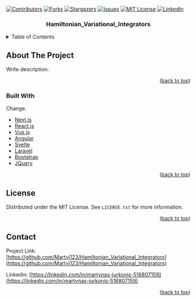 <div id="top"></div>
<!--
*** Thanks for checking out the Best-README-Template. If you have a suggestion
*** that would make this better, please fork the repo and create a pull request
*** or simply open an issue with the tag "enhancement".
*** Don't forget to give the project a star!
*** Thanks again! Now go create something AMAZING! :D
-->



<!-- PROJECT SHIELDS -->
<!--
*** I'm using markdown "reference style" links for readability.
*** Reference links are enclosed in brackets [ ] instead of parentheses ( ).
*** See the bottom of this document for the declaration of the reference variables
*** for contributors-url, forks-url, etc. This is an optional, concise syntax you may use.
*** https://www.markdownguide.org/basic-syntax/#reference-style-links
-->
[![Contributors][contributors-shield]][contributors-url]
[![Forks][forks-shield]][forks-url]
[![Stargazers][stars-shield]][stars-url]
[![Issues][issues-shield]][issues-url]
[![MIT License][license-shield]][license-url]
[![LinkedIn][linkedin-shield]][linkedin-url]



<h3 align="center">Hamiltonian_Variational_Integrators</h3>

<!-- TABLE OF CONTENTS -->
<details>
  <summary>Table of Contents</summary>
  <ol>
    <li>
      <a href="#about-the-project">About The Project</a>
      <ul>
        <li><a href="#built-with">Built With</a></li>
      </ul>
    </li>
    <li>
      <a href="#getting-started">Getting Started</a>
      <ul>
        <li><a href="#prerequisites">Prerequisites</a></li>
        <li><a href="#installation">Installation</a></li>
      </ul>
    </li>
    <li><a href="#usage">Usage</a></li>
    <li><a href="#roadmap">Roadmap</a></li>
    <li><a href="#contributing">Contributing</a></li>
    <li><a href="#license">License</a></li>
    <li><a href="#contact">Contact</a></li>
    <li><a href="#acknowledgments">Acknowledgments</a></li>
  </ol>
</details>



<!-- ABOUT THE PROJECT -->
## About The Project

Write description.

<p align="right">(<a href="#top">back to top</a>)</p>



### Built With

Change.
* [Next.js](https://nextjs.org/)
* [React.js](https://reactjs.org/)
* [Vue.js](https://vuejs.org/)
* [Angular](https://angular.io/)
* [Svelte](https://svelte.dev/)
* [Laravel](https://laravel.com)
* [Bootstrap](https://getbootstrap.com)
* [JQuery](https://jquery.com)

<p align="right">(<a href="#top">back to top</a>)</p>

<!-- LICENSE -->
## License

Distributed under the MIT License. See `LICENSE.txt` for more information.

<p align="right">(<a href="#top">back to top</a>)</p>



<!-- CONTACT -->
## Contact

Project Link: [https://github.com/Martyj123/Hamiltonian_Variational_Integrators](https://github.com/Martyj123/Hamiltonian_Variational_Integrators)

Linkedin: [https://linkedin.com/in/martynas-jurkonis-516807159](https://linkedin.com/in/martynas-jurkonis-516807159)
<p align="right">(<a href="#top">back to top</a>)</p>

<!-- MARKDOWN LINKS & IMAGES -->
<!-- https://www.markdownguide.org/basic-syntax/#reference-style-links -->
[contributors-shield]: https://img.shields.io/github/contributors/Martyj123/Hamiltonian_Variational_Integrators.svg?style=for-the-badge
[contributors-url]: https://github.com/Martyj123/Hamiltonian_Variational_Integrators/graphs/contributors
[forks-shield]: https://img.shields.io/github/forks/Martyj123/Hamiltonian_Variational_Integrators.svg?style=for-the-badge
[forks-url]: https://github.com/Martyj123/Hamiltonian_Variational_Integrators/network/members
[stars-shield]: https://img.shields.io/github/stars/Martyj123/Hamiltonian_Variational_Integrators.svg?style=for-the-badge
[stars-url]: https://github.com/Martyj123/Hamiltonian_Variational_Integrators/stargazers
[issues-shield]: https://img.shields.io/github/issues/Martyj123/Hamiltonian_Variational_Integrators.svg?style=for-the-badge
[issues-url]: https://github.com/Martyj123/Hamiltonian_Variational_Integrators/issues
[license-shield]: https://img.shields.io/github/license/Martyj123/Hamiltonian_Variational_Integrators.svg?style=for-the-badge
[license-url]: https://github.com/Martyj123/Hamiltonian_Variational_Integrators/blob/master/LICENSE.txt
[linkedin-shield]: https://img.shields.io/badge/-LinkedIn-black.svg?style=for-the-badge&logo=linkedin&colorB=555
[linkedin-url]: https://linkedin.com/in/martynas-jurkonis-516807159
[product-screenshot]: images/screenshot.png
